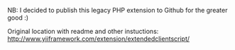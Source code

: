 NB: I decided to publish this legacy PHP extension to Github for the greater good :)

Original location with readme and other instuctions: http://www.yiiframework.com/extension/extendedclientscript/